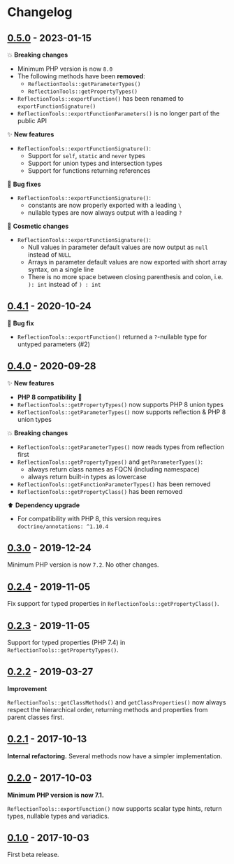 # Changelog

## [0.5.0](https://github.com/brick/reflection/releases/tag/0.5.0) - 2023-01-15

💥 **Breaking changes**

- Minimum PHP version is now `8.0`
- The following methods have been **removed**:
  - `ReflectionTools::getParameterTypes()`
  - `ReflectionTools::getPropertyTypes()`
- `ReflectionTools::exportFunction()` has been renamed to `exportFunctionSignature()`
- `ReflectionTools::exportFunctionParameters()` is no longer part of the public API

✨ **New features**

- `ReflectionTools::exportFunctionSignature()`:
  - Support for `self`, `static` and `never` types
  - Support for union types and intersection types
  - Support for functions returning references

🐛 **Bug fixes**

- `ReflectionTools::exportFunctionSignature()`:
  - constants are now properly exported with a leading `\`
  - nullable types are now always output with a leading `?`

💄 **Cosmetic changes**

- `ReflectionTools::exportFunctionSignature()`:
  - Null values in parameter default values are now output as `null` instead of `NULL`
  - Arrays in parameter default values are now exported with short array syntax, on a single line
  - There is no more space between closing parenthesis and colon, i.e. `): int` instead of `) : int`

## [0.4.1](https://github.com/brick/reflection/releases/tag/0.4.1) - 2020-10-24

🐛 **Bug fix**

- `ReflectionTools::exportFunction()` returned a `?`-nullable type for untyped parameters (#2)

## [0.4.0](https://github.com/brick/reflection/releases/tag/0.4.0) - 2020-09-28

✨ **New features**

- **PHP 8 compatibility** 🚀
- `ReflectionTools::getPropertyTypes()` now supports PHP 8 union types
- `ReflectionTools::getParameterTypes()` now supports reflection & PHP 8 union types

💥 **Breaking changes**

- `ReflectionTools::getParameterTypes()` now reads types from reflection first
- `ReflectionTools::getPropertyTypes()` and `getParameterTypes()`:
    - always return class names as FQCN (including namespace)
    - always return built-in types as lowercase
- `ReflectionTools::getFunctionParameterTypes()` has been removed
- `ReflectionTools::getPropertyClass()` has been removed

⬆️ **Dependency upgrade**

- For compatibility with PHP 8, this version requires `doctrine/annotations: ^1.10.4`

## [0.3.0](https://github.com/brick/reflection/releases/tag/0.3.0) - 2019-12-24

Minimum PHP version is now `7.2`. No other changes.

## [0.2.4](https://github.com/brick/reflection/releases/tag/0.2.4) - 2019-11-05

Fix support for typed properties in `ReflectionTools::getPropertyClass()`.

## [0.2.3](https://github.com/brick/reflection/releases/tag/0.2.3) - 2019-11-05

Support for typed properties (PHP 7.4) in `ReflectionTools::getPropertyTypes()`.

## [0.2.2](https://github.com/brick/reflection/releases/tag/0.2.2) - 2019-03-27

**Improvement**

`ReflectionTools::getClassMethods()` and `getClassProperties()` now always respect the hierarchical order, returning methods and properties from parent classes first.

## [0.2.1](https://github.com/brick/reflection/releases/tag/0.2.1) - 2017-10-13

**Internal refactoring.** Several methods now have a simpler implementation.

## [0.2.0](https://github.com/brick/reflection/releases/tag/0.2.0) - 2017-10-03

**Minimum PHP version is now 7.1.**

`ReflectionTools::exportFunction()` now supports scalar type hints, return types, nullable types and variadics.

## [0.1.0](https://github.com/brick/reflection/releases/tag/0.1.0) - 2017-10-03

First beta release.

